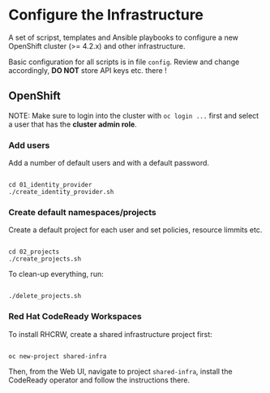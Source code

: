 # Configure the Infrastructure

A set of scripst, templates and Ansible playbooks to configure a new OpenShift cluster (>= 4.2.x) and other infrastructure.

Basic configuration for all scripts is in file `config`. Review and change accordingly, **DO NOT** store API keys etc. there !

## OpenShift

NOTE: Make sure to login into the cluster with `oc login ...` first and select a user that has the **cluster admin role**.

### Add users

Add a number of default users and with a default password.

```shell

cd 01_identity_provider
./create_identity_provider.sh

```

### Create default namespaces/projects

Create a default project for each user and set policies, resource limmits etc.

```shell

cd 02_projects
./create_projects.sh

```

To clean-up everything, run:
```shell

./delete_projects.sh

```

### Red Hat CodeReady Workspaces

To install RHCRW, create a shared infrastructure project first:

```shell

oc new-project shared-infra

```

Then, from the Web UI, navigate to project `shared-infra`, install the CodeReady operator and follow the instructions there.

